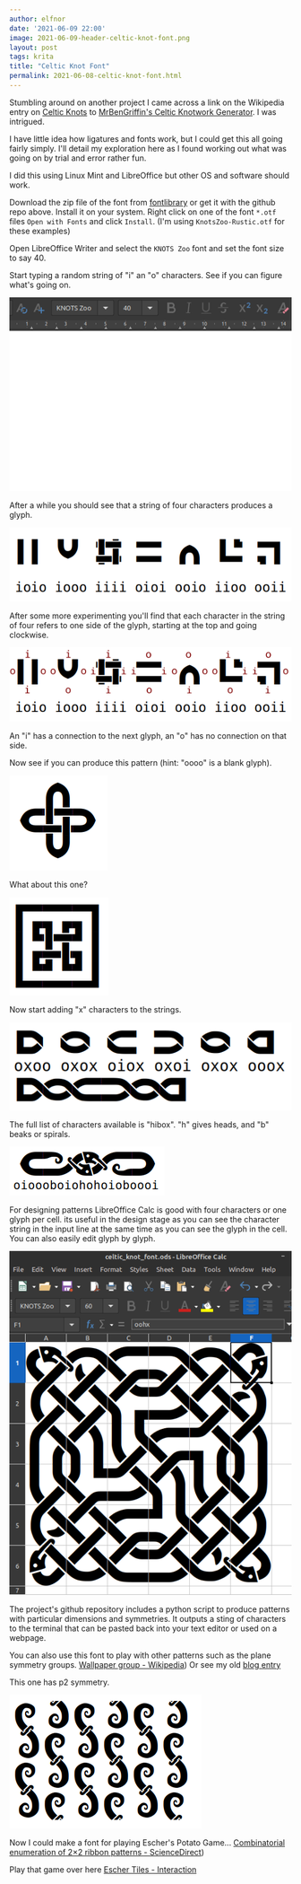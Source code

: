 ```yaml
---
author: elfnor
date: '2021-06-09 22:00'
image: 2021-06-09-header-celtic-knot-font.png
layout: post
tags: krita
title: "Celtic Knot Font"
permalink: 2021-06-08-celtic-knot-font.html
---
```


Stumbling around on another project I came across a link on the Wikipedia entry on [Celtic Knots](https://en.wikipedia.org/wiki/Celtic_knot) to  [MrBenGriffin's Celtic Knotwork Generator](https://github.com/MrBenGriffin/Knot). I was intrigued. 

I have little idea how ligatures and fonts work, but I could get this all going fairly simply. I'll detail my exploration here as I found working out what was going on by trial and error rather fun.

I did this using Linux Mint and LibreOffice but other OS and software should work.

Download the zip file of the font from [fontlibrary](https://fontlibrary.org/en/font/knots) or get it with the github repo above. Install it on your system. Right click on one of the font `*.otf` files `Open with Fonts` and click `Install`. (I'm using `KnotsZoo-Rustic.otf` for these examples)

Open LibreOffice Writer and select the `KNOTS Zoo` font and set the font size to say 40.

Start typing a random string of "i" an "o" characters. See if you can figure what's going on.

![gif](../images/2021-06-09/celtic_knot_02.gif)

After a while you should see that a string of four characters produces a glyph.

![glyphs with strings](../images/2021-06-09/glyph_strings.png)

After some more experimenting you'll find that each character in the string of four refers to one side of the glyph, starting at the top and going clockwise.

![glyphs with characters](../images/2021-06-09/glyph_strings_02.png)

An "i" has a connection to the next glyph, an "o" has no connection on that side.

Now see if you can produce this pattern (hint: "oooo" is a blank glyph).

![quiz 01](../images/2021-06-09/quiz_01.png)

What about this one?

![quiz 02](../images/2021-06-09/quiz_02.png)

Now start adding "x" characters to the strings.

![glyph_oix](../images/2021-06-09/border_oxi.png)

The full list of characters available is "hibox". "h" gives heads, and "b" beaks or spirals.

![glyph_hibox](../images/2021-06-09/border_hibox.png)

For designing patterns LibreOffice Calc is good with four characters or one glyph per cell. its useful in the design stage as you can see the character string in the input line at the same time as you can see the glyph in the cell. You can also easily edit glyph by glyph.

![calc snapshot](../images/2021-06-09/calc_screenshot.png)

The project's github repository includes a python script to produce patterns with particular dimensions and symmetries. It outputs a sting of characters to the terminal that can be pasted back into your text editor or used on a webpage.

You can also use this font to play with other patterns such as the plane symmetry groups. [Wallpaper group - Wikipedia](https://en.wikipedia.org/wiki/Wallpaper_group)) Or see my old [blog entry](https://elfnor.com/Symmetry%20Group%20Links%20and%20Notation.html)

This one has p2 symmetry. 

![p2-symmetry](../images/2021-06-09/p2-symmetry.png)

Now I could make a font for playing Escher's Potato Game... [Combinatorial enumeration of 2×2 ribbon patterns - ScienceDirect](https://www.sciencedirect.com/science/article/pii/S0195669806000746))

Play that game over here [Escher Tiles - Interaction](http://www.eschertiles.com/interaction.html)
